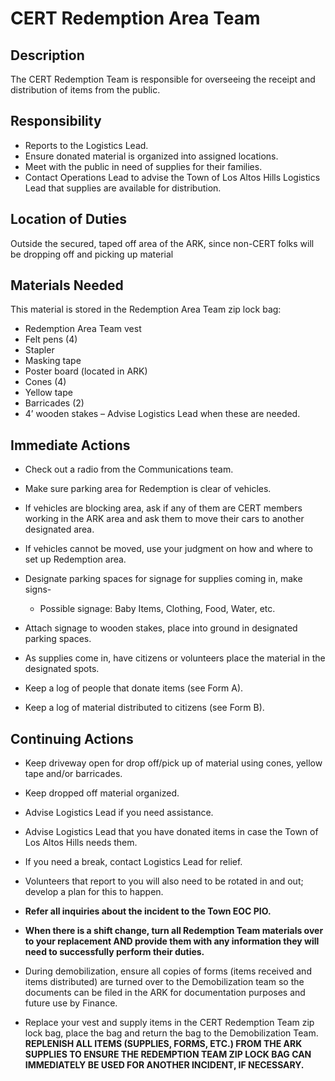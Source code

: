 # **CERT Redemption Area Team**

## **Description**

The CERT Redemption Team is responsible for overseeing the receipt and distribution of items from the public.

## **Responsibility**

* Reports to the Logistics Lead.
* Ensure donated material is organized into assigned locations.
* Meet with the public in need of supplies for their families.
* Contact Operations Lead to advise the Town of Los Altos Hills Logistics Lead that supplies are available for distribution.

## **Location of Duties**

Outside the secured, taped off area of the ARK, since non-CERT folks will be dropping off and picking up material

## **Materials Needed**

This material is stored in the Redemption Area Team zip lock bag:

* Redemption Area Team vest
* Felt pens \(4\)
* Stapler
* Masking tape
* Poster board \(located in ARK\)
* Cones \(4\)
* Yellow tape
* Barricades \(2\)
* 4’ wooden stakes – Advise Logistics Lead when these are needed.



## **Immediate Actions**

* Check out a radio from the Communications team.

* Make sure parking area for Redemption is clear of vehicles.

* If vehicles are blocking area, ask if any of them are CERT members working in the ARK area and ask them to move their cars to another designated area.

* If vehicles cannot be moved, use your judgment on how and where to set up Redemption area.

* Designate parking spaces for signage for supplies coming in, make signs-

  * Possible signage: Baby Items, Clothing, Food, Water, etc.

* Attach signage to wooden stakes, place into ground in designated parking spaces.

* As supplies come in, have citizens or volunteers place the material in the designated spots.

* Keep a log of people that donate items \(see Form A\).

* Keep a log of material distributed to citizens \(see Form B\).

## **Continuing Actions**

* Keep driveway open for drop off/pick up of material using cones, yellow tape and/or barricades.

* Keep dropped off material organized.

* Advise Logistics Lead if you need assistance.

* Advise Logistics Lead that you have donated items in case the Town of Los Altos Hills needs them.

* If you need a break, contact Logistics Lead for relief.

* Volunteers that report to you will also need to be rotated in and out; develop a plan for this to happen.

* **Refer all inquiries about the incident to the Town EOC PIO.**

* **When there is a shift change, turn all Redemption Team materials over to your replacement AND provide them with any information they will need to successfully perform their duties.**

* During demobilization, ensure all copies of forms \(items received and items distributed\) are turned over to the Demobilization team so the documents can be filed in the ARK for documentation purposes and future use by Finance.

* Replace your vest and supply items in the CERT Redemption Team zip lock bag, place the bag and return the bag to the Demobilization Team. **REPLENISH ALL ITEMS \(SUPPLIES, FORMS, ETC.\) FROM THE ARK SUPPLIES TO ENSURE THE REDEMPTION TEAM ZIP LOCK BAG CAN IMMEDIATELY BE USED FOR ANOTHER INCIDENT, IF NECESSARY.**



